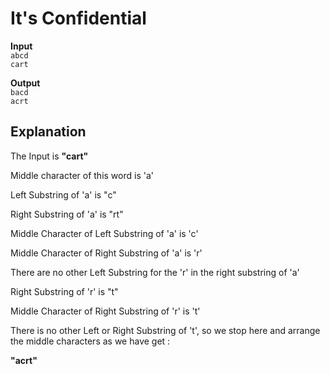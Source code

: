 # It's Confidential

**Input**<br/>
`
abcd 
`
</br>
`
cart
`

**Output**<br/>
`
bacd
`
</br>
`
acrt
`

## Explanation

The Input is **"cart"**

Middle character of this word is 'a'

Left Substring of 'a' is "c"

Right Substring of 'a' is "rt"

Middle Character of Left Substring of 'a' is 'c'

Middle Character of Right Substring of 'a' is 'r'

There are no other Left Substring for the 'r' in the right substring of 'a'

Right Substring of 'r' is "t"

Middle Character of Right Substring of 'r' is 't'

There is no other Left or Right Substring of 't', so we stop here and arrange the middle characters as we have get :

**"acrt"**
